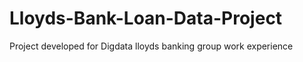 # Lloyds-Bank-Loan-Data-Project
Project developed for Digdata lloyds banking group work experience 
